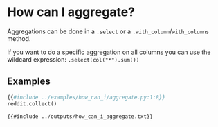 # How can I aggregate?

Aggregations can be done in a `.select` or a `.with_column`/`with_columns` method.

If you want to do a specific aggregation on all columns you can use the wildcard expression: `.select(col("*").sum())`

## Examples
```python
{{#include ../examples/how_can_i/aggregate.py:1:8}}
reddit.collect()
```

```text
{{#include ../outputs/how_can_i_aggregate.txt}}
```
